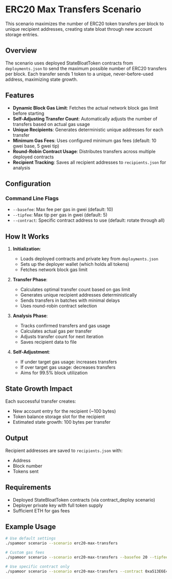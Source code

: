 # ERC20 Max Transfers Scenario

This scenario maximizes the number of ERC20 token transfers per block to unique recipient addresses, creating state bloat through new account storage entries.

## Overview

The scenario uses deployed StateBloatToken contracts from `deployments.json` to send the maximum possible number of ERC20 transfers per block. Each transfer sends 1 token to a unique, never-before-used address, maximizing state growth.

## Features

- **Dynamic Block Gas Limit**: Fetches the actual network block gas limit before starting
- **Self-Adjusting Transfer Count**: Automatically adjusts the number of transfers based on actual gas usage
- **Unique Recipients**: Generates deterministic unique addresses for each transfer
- **Minimum Gas Fees**: Uses configured minimum gas fees (default: 10 gwei base, 5 gwei tip)
- **Round-Robin Contract Usage**: Distributes transfers across multiple deployed contracts
- **Recipient Tracking**: Saves all recipient addresses to `recipients.json` for analysis

## Configuration

### Command Line Flags

- `--basefee`: Max fee per gas in gwei (default: 10)
- `--tipfee`: Max tip per gas in gwei (default: 5)
- `--contract`: Specific contract address to use (default: rotate through all)

## How It Works

1. **Initialization**:
   - Loads deployed contracts and private key from `deployments.json`
   - Sets up the deployer wallet (which holds all tokens)
   - Fetches network block gas limit

2. **Transfer Phase**:
   - Calculates optimal transfer count based on gas limit
   - Generates unique recipient addresses deterministically
   - Sends transfers in batches with minimal delays
   - Uses round-robin contract selection

3. **Analysis Phase**:
   - Tracks confirmed transfers and gas usage
   - Calculates actual gas per transfer
   - Adjusts transfer count for next iteration
   - Saves recipient data to file

4. **Self-Adjustment**:
   - If under target gas usage: increases transfers
   - If over target gas usage: decreases transfers
   - Aims for 99.5% block utilization

## State Growth Impact

Each successful transfer creates:
- New account entry for the recipient (~100 bytes)
- Token balance storage slot for the recipient
- Estimated state growth: 100 bytes per transfer

## Output

Recipient addresses are saved to `recipients.json` with:
- Address
- Block number
- Tokens sent

## Requirements

- Deployed StateBloatToken contracts (via contract_deploy scenario)
- Deployer private key with full token supply
- Sufficient ETH for gas fees

## Example Usage

```bash
# Use default settings
./spamoor scenario --scenario erc20-max-transfers

# Custom gas fees
./spamoor scenario --scenario erc20-max-transfers --basefee 20 --tipfee 10

# Use specific contract only
./spamoor scenario --scenario erc20-max-transfers --contract 0xa513E6E4b8f2a923D98304ec87F64353C4D5C853
```
